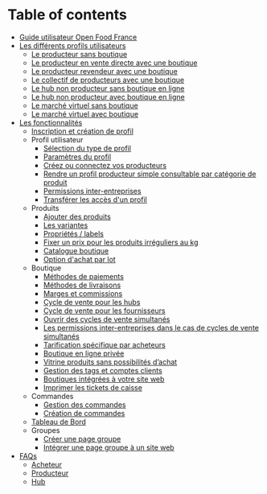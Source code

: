 # Table of contents

* [Guide utilisateur Open Food France](README.md)
* [Les différents profils utilisateurs](les-differents-profils-utilisateurs/README.md)
  * [Le producteur sans boutique](les-differents-profils-utilisateurs/le-producteur-sans-boutique.md)
  * [Le producteur en vente directe avec une boutique](les-differents-profils-utilisateurs/le-producteur-en-vente-directe-avec-une-boutique.md)
  * [Le producteur revendeur avec une boutique](les-differents-profils-utilisateurs/le-producteur-revendeur-avec-une-boutique.md)
  * [Le collectif de producteurs avec une boutique](les-differents-profils-utilisateurs/le-collectif-de-producteurs-avec-une-boutique.md)
  * [Le hub non producteur sans boutique en ligne](les-differents-profils-utilisateurs/le-hub-non-producteur-sans-boutique-en-ligne.md)
  * [Le hub non producteur avec boutique en ligne](les-differents-profils-utilisateurs/le-hub-non-producteur-avec-boutique-en-ligne.md)
  * [Le marché virtuel sans boutique](les-differents-profils-utilisateurs/le-marche-virtuel-sans-boutique.md)
  * [Le marché virtuel avec boutique](les-differents-profils-utilisateurs/le-marche-virtuel-avec-boutique.md)
* [Les fonctionnalités](fonctionnalites-standards/README.md)
  * [Inscription et création de profil](fonctionnalites-standards/inscription-et-creation-de-profil.md)
  * Profil utilisateur
    * [Sélection du type de profil](fonctionnalites-standards/votre-profil/types-de-package.md)
    * [Paramètres du profil](fonctionnalites-standards/votre-profil/parametres.md)
    * [Créez ou connectez vos producteurs](fonctionnalites-standards/votre-profil/creez-ou-connectez-vos-producteurs.md)
    * [Rendre un profil producteur simple consultable par catégorie de produit](fonctionnalites-standards/votre-profil/making-a-producer-profile-searchable-by-product-category.md)
    * [Permissions inter-entreprises](fonctionnalites-standards/votre-profil/e2e-permissions.md)
    * [Transférer les accès d'un profil](fonctionnalites-standards/votre-profil/transfer-ownership.md)
  * Produits
    * [Ajouter des produits](fonctionnalites-standards/produits-1/produits.md)
    * [Les variantes](fonctionnalites-standards/produits-1/product-variants.md)
    * [Propriétés / labels](fonctionnalites-standards/produits-1/product-properties.md)
    * [Fixer un prix pour les produits irréguliers au kg](fonctionnalites-standards/produits-1/pricing-irregular-items-kg.md)
    * [Catalogue boutique](fonctionnalites-standards/produits-1/inventory-tool.md)
    * [Option d'achat par lot](fonctionnalites-standards/produits-1/group-buy-for-bulk-ordering.md)
  * Boutique
    * [Méthodes de paiements](fonctionnalites-standards/mise-en-place-dune-boutique/methodes-de-paiements.md)
    * [Méthodes de livraisons](fonctionnalites-standards/mise-en-place-dune-boutique/types-de-livraisons.md)
    * [Marges et commissions](fonctionnalites-standards/mise-en-place-dune-boutique/frais-et-taxes.md)
    * [Cycle de vente pour les hubs](fonctionnalites-standards/mise-en-place-dune-boutique/cycle-de-vente-pour-les-hub.md)
    * [Cycle de vente pour les fournisseurs](fonctionnalites-standards/mise-en-place-dune-boutique/cycle-de-vente-pour-les-fournisseurs.md)
    * [Ouvrir des cycles de vente simultanés](fonctionnalites-standards/mise-en-place-dune-boutique/opening-more-than-one-order-cycle.md)
    * [Les permissions inter-entreprises dans le cas de cycles de vente simultanés](fonctionnalites-standards/mise-en-place-dune-boutique/e2e-powers-in-multi-enterprise-ocs.md)
    * [Tarification spécifique par acheteurs](fonctionnalites-standards/mise-en-place-dune-boutique/customer-specific-pricing.md)
    * [Boutique en ligne privée](fonctionnalites-standards/mise-en-place-dune-boutique/private-shopfront.md)
    * [Vitrine produits sans possibilités d’achat](fonctionnalites-standards/mise-en-place-dune-boutique/display-only-order-cycles.md)
    * [Gestion des tags et comptes clients](fonctionnalites-standards/mise-en-place-dune-boutique/customized-shopping-experience.md)
    * [Boutiques intégrées à votre site web](fonctionnalites-standards/mise-en-place-dune-boutique/embedded-shops.md)
    * [Imprimer les tickets de caisse](fonctionnalites-standards/mise-en-place-dune-boutique/thermally-printed-receipts.md)
  * Commandes
    * [Gestion des commandes](fonctionnalites-standards/commandes/visualisation-des-commandes.md)
    * [Création de commandes](fonctionnalites-standards/commandes/manual-orders.md)
  * [Tableau de Bord](fonctionnalites-standards/tableau-de-bord.md)
  * Groupes
    * [Créer une page groupe](fonctionnalites-standards/groupes/create-group-page.md)
    * [Intégrer une page groupe à un site web](fonctionnalites-standards/groupes/embed-a-group-page.md)
* [FAQs](faqs/README.md)
  * [Acheteur](faqs/consommateur.md)
  * [Producteur](faqs/producteur.md)
  * [Hub](faqs/hub.md)

